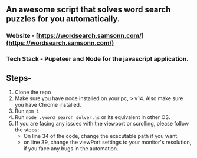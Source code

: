 ## An awesome script that solves word search puzzles for you automatically.

### Website - [https://wordsearch.samsonn.com/](https://wordsearch.samsonn.com/)

### Tech Stack - Pupeteer and Node for the javascript application.

## Steps-

1. Clone the repo
2. Make sure you have node installed on your pc, > v14. Also make sure you have Chrome installed.
3. Run `npm i`
4. Run `node .\word_search_solver.js` or its equivalent in other OS.
5. If you are facing any issues with the viewport or scrolling, please follow the steps:
   - On line 34 of the code, change the executable path if you want.
   - on line 39, change the viewPort settings to your monitor's resolution, if you face any bugs in the automation.
